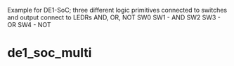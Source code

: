 Example for DE1-SoC; three different logic primitives connected to switches and output connect to LEDRs
AND, OR, NOT
SW0 SW1 - AND
SW2 SW3 - OR
SW4 - NOT
# de1_soc_multi
